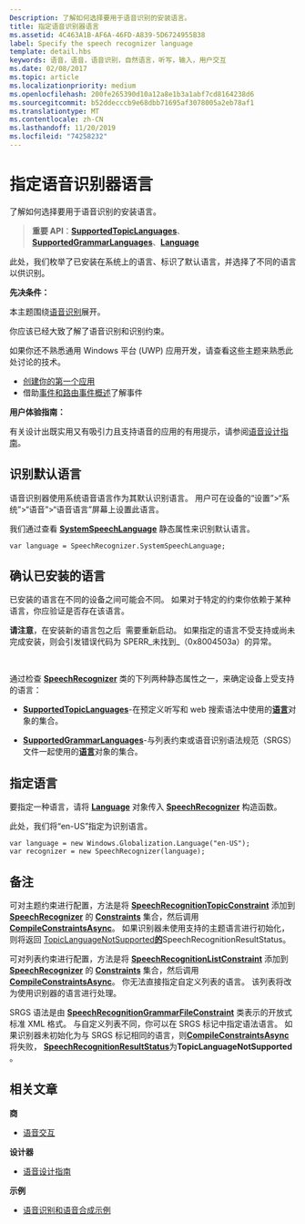 ```yaml
---
Description: 了解如何选择要用于语音识别的安装语言。
title: 指定语音识别器语言
ms.assetid: 4C463A1B-AF6A-46FD-A839-5D6724955B38
label: Specify the speech recognizer language
template: detail.hbs
keywords: 语音，语音，语音识别，自然语言，听写，输入，用户交互
ms.date: 02/08/2017
ms.topic: article
ms.localizationpriority: medium
ms.openlocfilehash: 200fe265390d10a12a8e1b3a1abf7cd8164238d6
ms.sourcegitcommit: b52ddecccb9e68dbb71695af3078005a2eb78af1
ms.translationtype: MT
ms.contentlocale: zh-CN
ms.lasthandoff: 11/20/2019
ms.locfileid: "74258232"
---
```

# <a name="specify-the-speech-recognizer-language"></a>指定语音识别器语言


了解如何选择要用于语音识别的安装语言。

> **重要 API**：[**SupportedTopicLanguages**](https://docs.microsoft.com/uwp/api/windows.media.speechrecognition.speechrecognizer.supportedtopiclanguages)、[**SupportedGrammarLanguages**](https://docs.microsoft.com/uwp/api/windows.media.speechrecognition.speechrecognizer.supportedgrammarlanguages)、[**Language**](https://docs.microsoft.com/uwp/api/Windows.Globalization.Language)


此处，我们枚举了已安装在系统上的语言、标识了默认语言，并选择了不同的语言以供识别。

**先决条件：**

本主题围绕[语音识别](speech-recognition.md)展开。

你应该已经大致了解了语音识别和识别约束。

如果你还不熟悉通用 Windows 平台 (UWP) 应用开发，请查看这些主题来熟悉此处讨论的技术。

-   [创建你的第一个应用](https://docs.microsoft.com/windows/uwp/get-started/your-first-app)
-   借助[事件和路由事件概述](https://docs.microsoft.com/windows/uwp/xaml-platform/events-and-routed-events-overview)了解事件

**用户体验指南：**

有关设计出既实用又有吸引力且支持语音的应用的有用提示，请参阅[语音设计指南](https://docs.microsoft.com/windows/uwp/input-and-devices/speech-interactions)。

## <a name="identify-the-default-language"></a>识别默认语言


语音识别器使用系统语音语言作为其默认识别语言。 用户可在设备的“设置”&gt;“系统”&gt;“语音”&gt;“语音语言”屏幕上设置此语言。

我们通过查看 [**SystemSpeechLanguage**](https://docs.microsoft.com/uwp/api/windows.media.speechrecognition.speechrecognizer.systemspeechlanguage) 静态属性来识别默认语言。

```CSharp
var language = SpeechRecognizer.SystemSpeechLanguage; 
```

## <a name="confirm-an-installed-language"></a>确认已安装的语言


已安装的语言在不同的设备之间可能会不同。 如果对于特定的约束你依赖于某种语言，你应验证是否存在该语言。

**请注意**，在安装新的语言包之后  需要重新启动。 如果指定的语言不受支持或尚未完成安装，则会引发错误代码为 SPERR\_未找到\_（0x8004503a）的异常。

 

通过检查 [**SpeechRecognizer**](https://docs.microsoft.com/uwp/api/Windows.Media.SpeechRecognition.SpeechRecognizer) 类的下列两种静态属性之一，来确定设备上受支持的语言：

-   [**SupportedTopicLanguages**](https://docs.microsoft.com/uwp/api/windows.media.speechrecognition.speechrecognizer.supportedtopiclanguages)-在预定义听写和 web 搜索语法中使用的[**语言**](https://docs.microsoft.com/uwp/api/Windows.Globalization.Language)对象的集合。

-   [**SupportedGrammarLanguages**](https://docs.microsoft.com/uwp/api/windows.media.speechrecognition.speechrecognizer.supportedgrammarlanguages)-与列表约束或语音识别语法规范（SRGS）文件一起使用的[**语言**](https://docs.microsoft.com/uwp/api/Windows.Globalization.Language)对象的集合。

## <a name="specify-a-language"></a>指定语言


要指定一种语言，请将 [**Language**](https://docs.microsoft.com/uwp/api/Windows.Globalization.Language) 对象传入 [**SpeechRecognizer**](https://docs.microsoft.com/uwp/api/Windows.Media.SpeechRecognition.SpeechRecognizer) 构造函数。

此处，我们将“en-US”指定为识别语言。


```CSharp
var language = new Windows.Globalization.Language("en-US"); 
var recognizer = new SpeechRecognizer(language); 
```

## <a name="remarks"></a>备注


可对主题约束进行配置，方法是将 [**SpeechRecognitionTopicConstraint**](https://docs.microsoft.com/uwp/api/Windows.Media.SpeechRecognition.SpeechRecognitionTopicConstraint) 添加到 [**SpeechRecognizer**](https://docs.microsoft.com/uwp/api/windows.media.speechrecognition.speechrecognizer.constraints) 的 [**Constraints**](https://docs.microsoft.com/uwp/api/Windows.Media.SpeechRecognition.SpeechRecognizer) 集合，然后调用 [**CompileConstraintsAsync**](https://docs.microsoft.com/uwp/api/windows.media.speechrecognition.speechrecognizer.compileconstraintsasync)。 如果识别器未使用支持的主题语言进行初始化，则将返回 [TopicLanguageNotSupported**的**](https://docs.microsoft.com/uwp/api/Windows.Media.SpeechRecognition.SpeechRecognitionResultStatus)SpeechRecognitionResultStatus。

可对列表约束进行配置，方法是将 [**SpeechRecognitionListConstraint**](https://docs.microsoft.com/uwp/api/Windows.Media.SpeechRecognition.SpeechRecognitionListConstraint) 添加到 [**SpeechRecognizer**](https://docs.microsoft.com/uwp/api/windows.media.speechrecognition.speechrecognizer.constraints) 的 [**Constraints**](https://docs.microsoft.com/uwp/api/Windows.Media.SpeechRecognition.SpeechRecognizer) 集合，然后调用 [**CompileConstraintsAsync**](https://docs.microsoft.com/uwp/api/windows.media.speechrecognition.speechrecognizer.compileconstraintsasync)。 你无法直接指定自定义列表的语言。 该列表将改为使用识别器的语言进行处理。

SRGS 语法是由 [**SpeechRecognitionGrammarFileConstraint**](https://docs.microsoft.com/uwp/api/Windows.Media.SpeechRecognition.SpeechRecognitionGrammarFileConstraint) 类表示的开放式标准 XML 格式。 与自定义列表不同，你可以在 SRGS 标记中指定语法语言。 如果识别器未初始化为与 SRGS 标记相同的语言，则[**CompileConstraintsAsync**](https://docs.microsoft.com/uwp/api/windows.media.speechrecognition.speechrecognizer.compileconstraintsasync)将失败， [**SpeechRecognitionResultStatus**](https://docs.microsoft.com/uwp/api/Windows.Media.SpeechRecognition.SpeechRecognitionResultStatus)为**TopicLanguageNotSupported** 。

## <a name="related-articles"></a>相关文章

**商**

* [语音交互](speech-interactions.md)

**设计器**

* [语音设计指南](https://docs.microsoft.com/windows/uwp/input-and-devices/speech-interactions)

**示例**

* [语音识别和语音合成示例](https://github.com/Microsoft/Windows-universal-samples/tree/master/Samples/SpeechRecognitionAndSynthesis)
 

 





